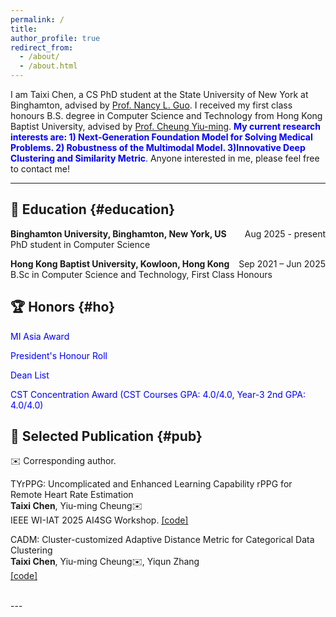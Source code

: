 ```yaml
---
permalink: /
title:
author_profile: true
redirect_from: 
  - /about/
  - /about.html
---
```

I am Taixi Chen, a CS PhD student at the State University of New York at Binghamton, advised by <a href="https://www.binghamton.edu/computer-science/people/profile.html?id=nguo1"> Prof. Nancy L. Guo</a>. I received my first class honours B.S. degree in Computer Science and Technology from Hong Kong Baptist University, advised by <a href="https://www.comp.hkbu.edu.hk/~ymc/"> Prof. Cheung Yiu-ming</a>. <span style="color: blue;">**My current research interests are: 1) Next-Generation Foundation Model for Solving Medical Problems. 2) Robustness of the Multimodal Model. 3)Innovative Deep Clustering and Similarity Metric**</span>.  Anyone interested in me, please feel free to contact me!

---

## 📖 Education {#education}
**Binghamton University, Binghamton, New York, US**     <span style="float: right;">Aug 2025 - present</span>
<br>
PhD student in Computer Science  

**Hong Kong Baptist University, Kowloon, Hong Kong**     <span style="float: right;">Sep 2021 – Jun 2025</span>
<br>
B.Sc in Computer Science and Technology, First Class Honours
 



## 🏆 Honors {#ho}
<span style="color: blue;"> MI Asia Award </span> 

<span style="color: blue;"> President's Honour Roll </span>  

<span style="color: blue;"> Dean List </span>  

<span style="color: blue;">CST Concentration Award (CST Courses GPA: 4.0/4.0, Year-3 2nd GPA: 4.0/4.0)</span>



## 📕 Selected Publication {#pub}

 ✉️ Corresponding author.

TYrPPG: Uncomplicated and Enhanced Learning Capability rPPG
for Remote Heart Rate Estimation  
**Taixi Chen**, Yiu-ming Cheung✉️  
IEEE WI-IAT 2025 AI4SG Workshop. [[code]](https://github.com/Taixi-CHEN/TYrPPG)
<br>

CADM: Cluster-customized Adaptive Distance Metric for Categorical Data Clustering  
**Taixi Chen**,  Yiu-ming Cheung✉️, Yiqun Zhang  
[[code]](https://anonymous.4open.science/r/CADM-47D8/README.md)  

<br>
---


<div style="width: 100%; margin: auto;">
    <script type='text/javascript' id='clustrmaps' src='//cdn.clustrmaps.com/map_v2.js?cl=ffffff&w=300&t=tt&d=oMV34JLFA3Jp3H41-As6Lgg-0IQPFESA6TJlIwAjQWs'></script>
    <br>
</div>

